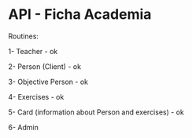 # API - Ficha Academia

Routines: 

1- Teacher - ok

2- Person (Client) - ok

3- Objective Person - ok

4- Exercises - ok

5- Card (information about Person and exercises) - ok

6- Admin 
